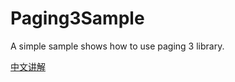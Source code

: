 # Paging3Sample
A simple sample shows how to use paging 3 library.

[中文讲解](https://guolin.blog.csdn.net/article/details/114707250)
